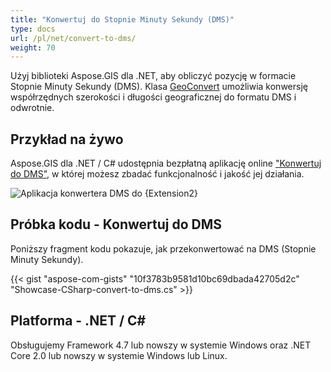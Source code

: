 ```yaml
---
title: "Konwertuj do Stopnie Minuty Sekundy (DMS)"
type: docs
url: /pl/net/convert-to-dms/
weight: 70
---
```


Użyj biblioteki Aspose.GIS dla .NET, aby obliczyć pozycję w formacie Stopnie Minuty Sekundy (DMS). Klasa [GeoConvert](https://reference.aspose.com/gis/net/aspose.gis/geoconvert) umożliwia konwersję współrzędnych szerokości i długości geograficznej do formatu DMS i odwrotnie.

## **Przykład na żywo**

Aspose.GIS dla .NET / C# udostępnia bezpłatną aplikację online ["Konwertuj do DMS"](https://products.aspose.app/gis/coordinates/convert-to-dms), w której możesz zbadać funkcjonalność i jakość jej działania.

![Aplikacja konwertera DMS do {Extension2}](coordinates.png)

## **Próbka kodu - Konwertuj do DMS**

Poniższy fragment kodu pokazuje, jak przekonwertować na DMS (Stopnie Minuty Sekundy).

{{< gist "aspose-com-gists" "10f3783b9581d10bc69dbada42705d2c" "Showcase-CSharp-convert-to-dms.cs" >}}

## **Platforma - .NET / C#**

Obsługujemy Framework 4.7 lub nowszy w systemie Windows oraz .NET Core 2.0 lub nowszy w systemie Windows lub Linux.
